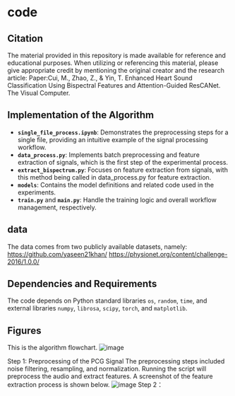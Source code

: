 # code
## Citation
The material provided in this repository is made available for reference and educational purposes. When utilizing or referencing this material, please give appropriate credit by mentioning the original creator and the research article:
Paper:Cui, M., Zhao, Z., & Yin, T. Enhanced Heart Sound Classification Using Bispectral Features and Attention-Guided ResCANet. The Visual Computer.


## Implementation of the Algorithm
- **`single_file_process.ipynb`**: Demonstrates the preprocessing steps for a single file, providing an intuitive example of the signal processing workflow.  
- **`data_process.py`**: Implements batch preprocessing and feature extraction of signals, which is the first step of the experimental process.  
- **`extract_bispectrum.py`**: Focuses on feature extraction from signals, with this method being called in data_process.py for feature extraction.
- **`models`**: Contains the model definitions and related code used in the experiments.  
- **`train.py`** and **`main.py`**: Handle the training logic and overall workflow management, respectively.

## data
The data comes from two publicly available datasets, namely:
https://github.com/yaseen21khan/
https://physionet.org/content/challenge-2016/1.0.0/

## Dependencies and Requirements
The code depends on Python standard libraries `os`, `random`, `time`, and external libraries `numpy`, `librosa`, `scipy`, `torch`, and `matplotlib`.

## Figures
This is the algorithm flowchart.
![image](https://github.com/user-attachments/assets/01509cc2-3a56-4443-9dd2-6b7d7616f6d6)

Step 1: Preprocessing of the PCG Signal
The preprocessing steps included noise filtering, resampling, and normalization.
Running the script will preprocess the audio and extract features. A screenshot of the feature extraction process is shown below.
![image](https://github.com/user-attachments/assets/5ea69af3-9031-4d20-8006-8586ee69f4d4)
Step 2：



